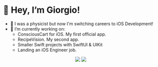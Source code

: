 # 👋 Hey, I’m Giorgio!
- 👀 I was a physicist but now I'm switching careers to iOS Development!
- 🔭 I’m currently working on:
	- ConsciousCart for iOS. My first official app.
 	- RecipeVision. My second app.
	- Smaller Swift projects with SwiftUI & UIKit
	- Landing an iOS Engineer job.


<p align="center">
<a target="_blank" href="https://www.linkedin.com/in/glat1957/"><img src="https://img.shields.io/badge/-LinkedIn-0077B5?style=for-the-badge&logo=Linkedin&logoColor=white"></img></a>
<a target="_blank" href="https://www.twitter.com/giorgio_latour/"><img src="https://img.shields.io/badge/-Twitter-0077B5?style=for-the-badge&logo=Twitter&logoColor=white"></img></a>
</p>
<!---
achi113s/achi113s is a ✨ special ✨ repository because its `README.md` (this file) appears on your GitHub profile.
You can click the Preview link to take a look at your changes.
--->
